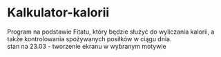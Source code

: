 # Kalkulator-kalorii
Program na podstawie Fitatu, który będzie służyć do wyliczania kalorii, a także kontrolowania spożywanych posiłków w ciągu dnia.  
stan na 23.03 - tworzenie ekranu w wybranym motywie
